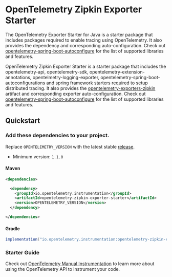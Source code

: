 # OpenTelemetry Zipkin Exporter Starter

The OpenTelemetry  Exporter Starter for Java is a starter package that includes packages required to enable tracing using OpenTelemetry. It also provides the  dependency and corresponding auto-configuration.  Check out [opentelemetry-spring-boot-autoconfigure](../../spring-boot-autoconfigure/README.md#features) for the list of supported libraries and features.

OpenTelemetry Zipkin Exporter Starter is a starter package that includes the opentelemetry-api, opentelemetry-sdk, opentelemetry-extension-annotations, opentelmetry-logging-exporter, opentelemetry-spring-boot-autoconfigurations and spring framework starters required to setup distributed tracing. It also provides the [opentelemetry-exporters-zipkin](https://github.com/open-telemetry/opentelemetry-java/tree/main/exporters/zipkin) artifact and corresponding exporter auto-configuration.  Check out [opentelemetry-spring-boot-autoconfigure](../../spring-boot-autoconfigure/README.md#features) for the list of supported libraries and features.

## Quickstart

### Add these dependencies to your project.

Replace `OPENTELEMETRY_VERSION` with the latest stable [release](https://search.maven.org/search?q=g:io.opentelemetry).
 - Minimum version: `1.1.0`


#### Maven

```xml
<dependencies>

  <dependency>
    <groupId>io.opentelemetry.instrumentation</groupId>
    <artifactId>opentelemetry-zipkin-exporter-starter</artifactId>
    <version>OPENTELEMETRY_VERSION</version>
  </dependency>

</dependencies>
```

#### Gradle

```groovy
implementation("io.opentelemetry.instrumentation:opentelemetry-zipkin-exporter-starter:OPENTELEMETRY_VERSION")
```

### Starter Guide

Check out [OpenTelemetry Manual Instrumentation](https://opentelemetry.io/docs/instrumentation/java/manual/) to learn more about
using the OpenTelemetry API to instrument your code.

